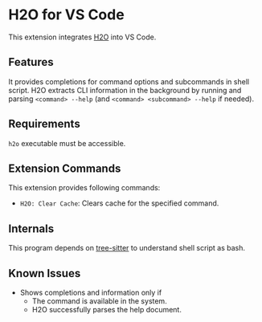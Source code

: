 # H2O for VS Code

This extension integrates [H2O](https://github.com/yamaton/h2o) into VS Code.


## Features

It provides completions for command options and subcommands in shell script. H2O extracts CLI information in the background by running and parsing `<command> --help` (and `<command> <subcommand> --help` if needed).


## Requirements

`h2o` executable must be accessible.


## Extension Commands

This extension provides following commands:

* `H2O: Clear Cache`: Clears cache for the specified command.


## Internals

This program depends on [tree-sitter](https://tree-sitter.github.io/tree-sitter/) to understand shell script as bash.


## Known Issues

* Shows completions and information only if
    * The command is available in the system.
    * H2O successfully parses the help document.
